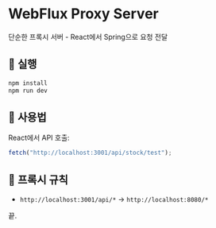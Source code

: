 # WebFlux Proxy Server

단순한 프록시 서버 - React에서 Spring으로 요청 전달

## 🚀 실행

```bash
npm install
npm run dev
```

## 🔗 사용법

React에서 API 호출:

```javascript
fetch("http://localhost:3001/api/stock/test");
```

## 📡 프록시 규칙

- `http://localhost:3001/api/*` → `http://localhost:8080/*`

끝.
